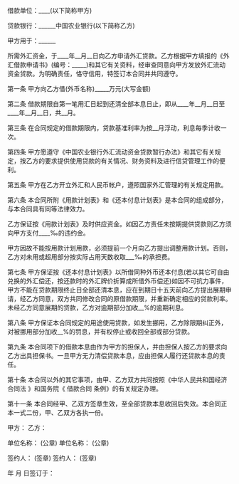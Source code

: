 
 


借款单位：____(以下简称甲方)


贷款银行：______中国农业银行(以下简称乙方)


甲方用于：______


所需外汇资金，于____年__月__日向乙方申请外汇贷款。乙方根据甲方填报的《外汇借款申请书》(编号：_____)和其它有关资料，经审查同意向甲方发放外汇流动资金贷款。为明确责任，恪守信用，特签订本合同并共同遵守。


第一条 甲方向乙方借(外币名称)_____万元(大写金额)


第二条 借款期限自第一笔用汇日起到还清全部本息日止，即从____年__月__日至____年__月__日，共__月。


第三条 在合同规定的借款期限内，贷款基准利率为按__月浮动，利息每季计收一次。


第四条 甲方愿遵守《中国农业银行外汇流动资金贷款暂行办法》和其它有关规定，按乙方的要求提供使用贷款的有关情况、财务资料及进行信贷管理工作的便利。


第五条 甲方在乙方开立外汇和人民币帐户，遵照国家外汇管理的有关规定用款。


第六条 本合同所附《用款计划表》和《还本付息计划表》是本合同的组成部分，与本合同具有同等法律效力。


乙方保证按《用款计划表》及时供应资金。如因乙方责任未按期提供贷款则乙方须向甲方支付____‰的违约金。


甲方因故不能按用款计划用款，必须提前一个月向乙方提出调整用款计划。否则，乙方对未用或超用部分按实际占用天数收取___‰的承担费。


第七条 甲方保证按《还本付息计划表》以所借同种外币还本付息(若以其它可自由兑换的外汇偿还，按还款时的外汇牌价折算成所借外币偿还)如因不可抗力事件，甲方不能在贷款期限终止日全部还清本息，应在到期日十五天前向乙方提出展期申请，经乙方同意，双方共同修改合同的原借款期限，并重新确定相应的贷款利率。未经乙方同意展期的贷款，乙方对逾期部分加收__%的逾期利息。


第八条 甲方保证本合同规定的用途使用贷款，如发生挪用，乙方除限期纠正外，对被挪用部分加收__%的罚息，并有权停止或收回全部或部分贷款。


第九条 本合同项下的借款本息由作为甲方的担保人，并由担保人按乙方的要求向乙方出具担保书。一旦甲方无力清偿贷款本息，应由担保人履行还贷款本息的责任。


第十条 本合同以外的其它事项，由甲、乙方双方共同按照《中华人民共和国经济
合同法
》和国务院《
借款合同
条例》的有关规定办理。


第十一条 本合同经甲、乙双方签章生效，至全部贷款本息收回后失效。本合同正本一式二份，甲、乙双方各执一份。


甲方： 乙方：


单位名称： (公章) 单位名称： (公章)


签约人： (签章) 签约人： (签章)


年 月 日签订于：
 


 

 
 
 
 
 
  


  
 

  


  


  
 
 
 
 

